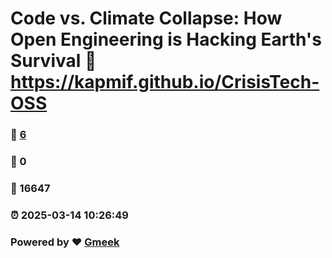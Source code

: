 # Code vs. Climate Collapse: How Open Engineering is Hacking Earth's Survival :link: https://kapmif.github.io/CrisisTech-OSS 
### :page_facing_up: [6](https://kapmif.github.io/CrisisTech-OSS/tag.html) 
### :speech_balloon: 0 
### :hibiscus: 16647 
### :alarm_clock: 2025-03-14 10:26:49 
### Powered by :heart: [Gmeek](https://github.com/Meekdai/Gmeek)
